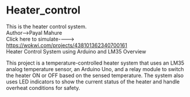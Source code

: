 # Heater_control
This is the heater control system.
<br>
Author-->Payal Mahure
<br>
Click here to simulate----> https://wokwi.com/projects/438101362340700161
<br>
Heater Control System using Arduino and LM35
 Overview

This project is a temperature-controlled heater system that uses an LM35 analog temperature sensor, an Arduino Uno, and a relay module to switch the heater ON or OFF based on the sensed temperature. The system also uses LED indicators to show the current status of the heater and handle overheat conditions for safety.
